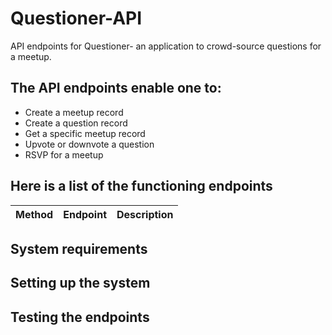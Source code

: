 # Questioner-API
API endpoints for Questioner- an application to crowd-source questions for a meetup.

## The API endpoints enable one to:
* Create a meetup record
* Create a question record
* Get a specific meetup record
* Upvote or downvote a question
* RSVP for a meetup

## Here is a list of the functioning endpoints
| Method        |       Endpoint                              |         Description                           |
| ------------- |       -------------                         |         -------------                         |

## System requirements


## Setting up the system


## Testing the endpoints